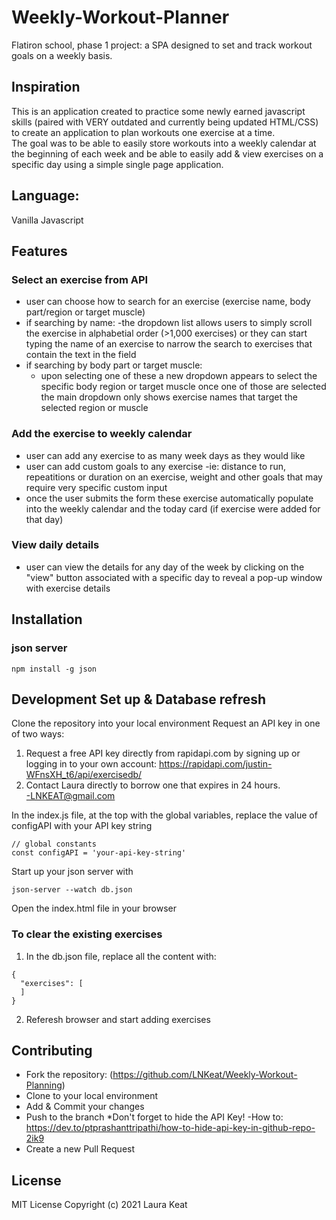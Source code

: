# Weekly-Workout-Planner
Flatiron school, phase 1 project:  a SPA designed to set and track workout goals on a weekly basis. 

## Inspiration
This is an application created to practice some newly earned javascript skills (paired with VERY outdated and currently being updated HTML/CSS) to create an application to plan workouts one exercise at a time.  
The goal was to be able to easily store workouts into a weekly calendar at the beginning of each week and be able to easily add & view exercises on a specific day using a simple single page application.  

 ## Language: 
 Vanilla Javascript

 ## Features
 ### Select an exercise from API
 - user can choose how to search for an exercise (exercise name, body part/region or target muscle)
 - if searching by name:
    -the dropdown list allows users to simply scroll the exercise in alphabetial order (>1,000 exercises) or they can start typing the name of an exercise to narrow the search to exercises that contain the text in the field
 - if searching by body part or target muscle:
    - upon selecting one of these a new dropdown appears to select the specific body region or target muscle once one of those are selected the main dropdown only shows exercise names that target the selected region or muscle
### Add the exercise to weekly calendar
 - user can add any exercise to as many week days as they would like
 - user can add custom goals to any exercise
    -ie: distance to run, repeatitions or duration on an exercise, weight and other goals that may require very specific custom input
 - once the user submits the form these exercise automatically populate into the weekly calendar and the today card (if exercise were added for that day)
 ### View daily details
 - user can view the details for any day of the week by clicking on the "view" button associated with a specific day to reveal a pop-up window with exercise details

 ## Installation
### json server
 ```
 npm install -g json
 ```


 ## Development Set up &  Database refresh
 Clone the repository into your local environment
 Request an API key in one of two ways: 
 1) Request a free API key directly from rapidapi.com by signing up or logging in to your own account:   https://rapidapi.com/justin-WFnsXH_t6/api/exercisedb/
 2) Contact Laura directly to borrow one that expires in 24 hours.  
 -LNKEAT@gmail.com

 In the index.js file, at the top with the global variables, replace the value of configAPI with your API key string
 ```
// global constants
const configAPI = 'your-api-key-string'
 ```
Start up your json server with
```
json-server --watch db.json
```
Open the index.html file in your browser
### To clear the existing exercises
1. In the db.json file, replace all the content with: 
```
{
  "exercises": [
  ]
}
```
2. Referesh browser and start adding exercises 


## Contributing
- Fork the repository: (https://github.com/LNKeat/Weekly-Workout-Planning)
- Clone to your local environment
- Add & Commit your changes
- Push to the branch *Don't forget to hide the API Key!
    -How to: https://dev.to/ptprashanttripathi/how-to-hide-api-key-in-github-repo-2ik9
- Create a new Pull Request

## License
MIT License
Copyright (c) 2021 Laura Keat



